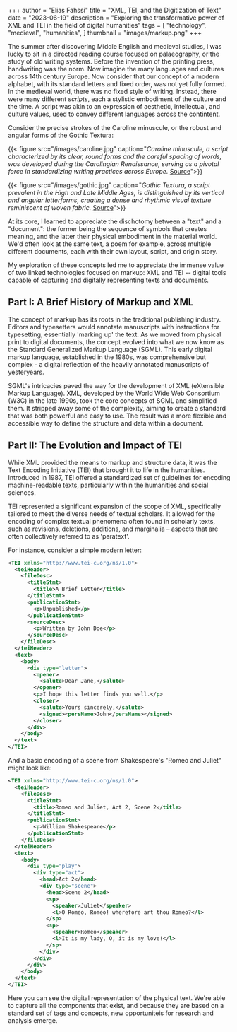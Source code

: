 +++
author = "Elias Fahssi"
title = "XML, TEI, and the Digitization of Text"
date = "2023-06-19"
description = "Exploring the transformative power of XML and TEI in the field of digital humanities"
tags = [
    "technology",
    "medieval",
    "humanities",
]
thumbnail = "images/markup.png"
+++
  
  
The summer after discovering Middle English and medieval studies, I was lucky to sit in a directed reading course focused on palaeography, or the study of old writing systems. Before the invention of the printing press, handwriting was the norm. Now imagine the many languages and cultures across 14th century Europe. Now consider that our concept of a modern alphabet, with its standard letters and fixed order, was not yet fully formed. In the medieval world, there was no fixed style of writing. Instead, there were many different *scripts*, each a stylistic embodiment of the culture and the time. A script was akin to an expression of aesthetic, intellectual, and culture values, used to convey different languages across the contintent.  

Consider the precise strokes of the Caroline minuscule, or the robust and angular forms of the Gothic Textura:

{{< figure src="/images/caroline.jpg" caption="*Caroline minuscule, a script characterized by its clear, round forms and the careful spacing of words, was developed during the Carolingian Renaissance, serving as a pivotal force in standardizing writing practices across Europe.*  [Source](https://en.wikipedia.org/wiki/Carolingian_minuscule)">}}

{{< figure src="/images/gothic.jpg" caption="*Gothic Textura, a script prevalent in the High and Late Middle Ages, is distinguished by its vertical and angular letterforms, creating a dense and rhythmic visual texture reminiscent of woven fabric.*  [Source](https://en.wikipedia.org/wiki/Blackletter)">}}


At its core, I learned to appreciate the dischotomy between a "text" and a "document": the former being the sequence of symbols that creates meaning, and the latter their physical embodiment in the material world. We'd often look at the same text, a poem for example, across multiple different documents, each with their own layout, script, and origin story.

My exploration of these concepts led me to appreciate the immense value of two linked technologies focused on markup: XML and TEI -- digital tools capable of capturing and digitally representing texts and documents.
  
## Part I: A Brief History of Markup and XML
  
The concept of markup has its roots in the traditional publishing industry. Editors and typesetters would annotate manuscripts with instructions for typesetting, essentially 'marking up' the text. As we moved from physical print to digital documents, the concept evolved into what we now know as the Standard Generalized Markup Language (SGML). This early digital markup language, established in the 1980s, was comprehensive but complex - a digital reflection of the heavily annotated manuscripts of yesteryears.
  
SGML's intricacies paved the way for the development of XML (eXtensible Markup Language). XML, developed by the World Wide Web Consortium (W3C) in the late 1990s, took the core concepts of SGML and simplified them. It stripped away some of the complexity, aiming to create a standard that was both powerful and easy to use. The result was a more flexible and accessible way to define the structure and data within a document.
  
## Part II: The Evolution and Impact of TEI
  
While XML provided the means to markup and structure data, it was the Text Encoding Initiative (TEI) that brought it to life in the humanities. Introduced in 1987, TEI offered a standardized set of guidelines for encoding machine-readable texts, particularly within the humanities and social sciences.
  
TEI represented a significant expansion of the scope of XML, specifically tailored to meet the diverse needs of textual scholars. It allowed for the encoding of complex textual phenomena often found in scholarly texts, such as revisions, deletions, additions, and marginalia – aspects that are often collectively referred to as 'paratext'.
  
For instance, consider a simple modern letter:

```xml
<TEI xmlns="http://www.tei-c.org/ns/1.0">
  <teiHeader>
    <fileDesc>
      <titleStmt>
        <title>A Brief Letter</title>
      </titleStmt>
      <publicationStmt>
        <p>Unpublished</p>
      </publicationStmt>
      <sourceDesc>
        <p>Written by John Doe</p>
      </sourceDesc>
    </fileDesc>
  </teiHeader>
  <text>
    <body>
      <div type="letter">
        <opener>
          <salute>Dear Jane,</salute>
        </opener>
        <p>I hope this letter finds you well.</p>
        <closer>
          <salute>Yours sincerely,</salute>
          <signed><persName>John</persName></signed>
        </closer>
      </div>
    </body>
  </text>
</TEI>
```

And a basic encoding of a scene from Shakespeare's "Romeo and Juliet" might look like:

```xml
<TEI xmlns="http://www.tei-c.org/ns/1.0">
  <teiHeader>
    <fileDesc>
      <titleStmt>
        <title>Romeo and Juliet, Act 2, Scene 2</title>
      </titleStmt>
      <publicationStmt>
        <p>William Shakespeare</p>
      </publicationStmt>
    </fileDesc>
  </teiHeader>
  <text>
    <body>
      <div type="play">
        <div type="act">
          <head>Act 2</head>
          <div type="scene">
            <head>Scene 2</head>
            <sp>
              <speaker>Juliet</speaker>
              <l>O Romeo, Romeo! wherefore art thou Romeo?</l>
            </sp>
            <sp>
              <speaker>Romeo</speaker>
              <l>It is my lady, O, it is my love!</l>
            </sp>
          </div>
        </div>
      </div>
    </body>
  </text>
</TEI>
```

Here you can see the digital representation of the physical text. We're able to capture all the components that exist, and because they are based on a standard set of tags and concepts, new opportuniteis for research and analysis emerge.